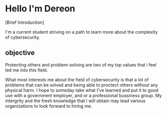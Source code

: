 # Hello I'm Dereon


[Brief Introduction]

I'm a current student striving on a path to learn more about the complexity of cybersecurity. 

## objective


Protecting others and problem-solving are two of my top values that i feel led me into this field.

What most interests me about the field of cybersecurity is that a lot of problems that can be solved and being able to proctect others without any physical harm. I hope to someday take what I've learned and put it to good use with a government employer, and or a professional bussiness group. My intergrity and the fresh knowledge that I will obtain may lead various organizations to look forward to hiring me.
